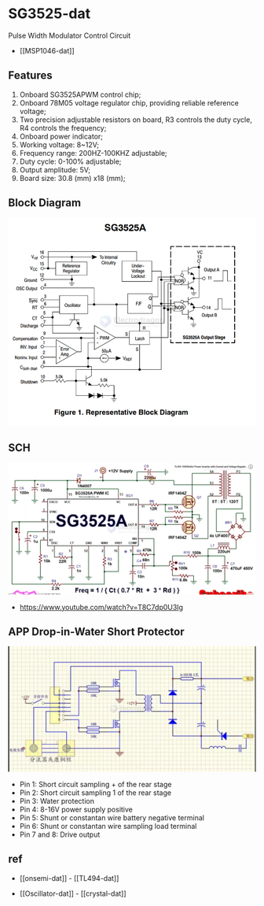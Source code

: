 
# SG3525-dat

Pulse Width Modulator Control Circuit

- [[MSP1046-dat]]

## Features 

1. Onboard SG3525APWM control chip;
2. Onboard 78M05 voltage regulator chip, providing reliable reference voltage;
3. Two precision adjustable resistors on board, R3 controls the duty cycle, R4 controls the frequency;
4. Onboard power indicator;
5. Working voltage: 8~12V;
6. Frequency range: 200HZ-100KHZ adjustable;
7. Duty cycle: 0-100% adjustable;
8. Output amplitude: 5V;
9. Board size: 30.8 (mm) x18 (mm);

## Block Diagram 

![](2025-01-09-19-34-36.png)


## SCH 

![](2025-01-09-17-49-35.png)

- https://www.youtube.com/watch?v=T8C7dp0U3Ig


## APP Drop-in-Water Short Protector 

![](2025-01-09-17-58-40.png)

- Pin 1: Short circuit sampling + of the rear stage
- Pin 2: Short circuit sampling 1 of the rear stage
- Pin 3: Water protection
- Pin 4: 8-16V power supply positive
- Pin 5: Shunt or constantan wire battery negative terminal
- Pin 6: Shunt or constantan wire sampling load terminal
- Pin 7 and 8: Drive output

## ref 

- [[onsemi-dat]] - [[TL494-dat]]

- [[Oscillator-dat]] - [[crystal-dat]]